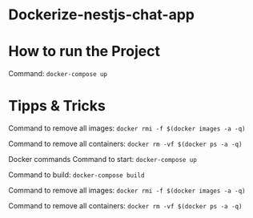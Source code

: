 
# Dockerize-nestjs-chat-app

# How to run the Project
Command:
`docker-compose up`

# Tipps & Tricks

Command to remove all images:
`docker rmi -f $(docker images -a -q)`

Command to remove all containers:
`docker rm -vf $(docker ps -a -q)`

Docker commands
Command to start:
`docker-compose up`

Command to build: `docker-compose build`

Command to remove all images:
`docker rmi -f $(docker images -a -q)`

Command to remove all containers:
`docker rm -vf $(docker ps -a -q)`
